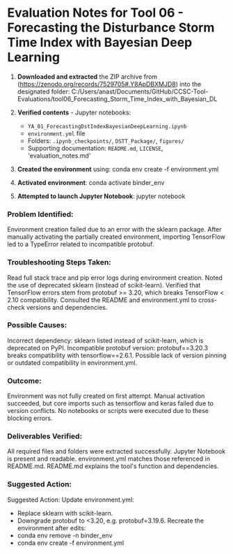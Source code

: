 # Evaluation Notes for Tool 06 - Forecasting the Disturbance Storm Time Index with Bayesian Deep Learning

1. **Downloaded and extracted** the ZIP archive from (https://zenodo.org/records/7529705#.Y8ApDBXMJD8) into the designated folder: C:/Users/anast/Documents/GitHub/CCSC-Tool-Evaluations/tool06_Forecasting_Storm_Time_Index_with_Bayesian_DL

2. **Verified contents** - Jupyter notebooks:  
     - `YA_01_ForecastingDstIndexBayesianDeepLearning.ipynb`  
   - `environment.yml` file
   - Folders: `.ipynb_checkpoints/`, `DSTT_Package/`, `figures/`
   - Supporting documentation: `README.md`, `LICENSE`, 'evaluation_notes.md'

3. **Created the environment** using: conda env create -f environment.yml

4. **Activated environment**: conda activate binder_env

5. **Attempted to launch Jupyter Notebook**:
   jupyter notebook

### Problem Identified: 
Environment creation failed due to an error with the sklearn package. After manually activating the partially created environment, importing TensorFlow led to a TypeError related to incompatible protobuf.

### Troubleshooting Steps Taken:
Read full stack trace and pip error logs during environment creation.
Noted the use of deprecated sklearn (instead of scikit-learn).
Verified that TensorFlow errors stem from protobuf >= 3.20, which breaks TensorFlow < 2.10 compatibility.
Consulted the README and environment.yml to cross-check versions and dependencies.

### Possible Causes:
Incorrect dependency: sklearn listed instead of scikit-learn, which is deprecated on PyPI.
Incompatible protobuf version: protobuf==3.20.3 breaks compatibility with tensorflow==2.6.1.
Possible lack of version pinning or outdated compatibility in environment.yml.

### Outcome:
Environment was not fully created on first attempt.
Manual activation succeeded, but core imports such as tensorflow and keras failed due to version conflicts.
No notebooks or scripts were executed due to these blocking errors.

### Deliverables Verified:
All required files and folders were extracted successfully.
Jupyter Notebook is present and readable.
environment.yml matches those referenced in README.md.
README.md explains the tool's function and dependencies.

### Suggested Action: 
Suggested Action:
Update environment.yml:
- Replace sklearn with scikit-learn.
- Downgrade protobuf to <3.20, e.g. protobuf=3.19.6.
Recreate the environment after edits:
- conda env remove -n binder_env
- conda env create -f environment.yml
